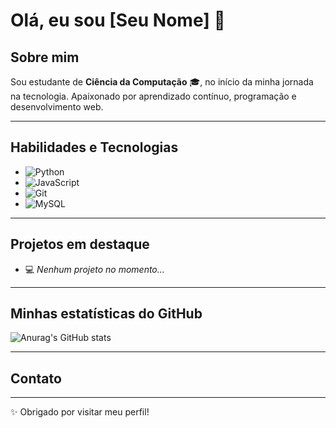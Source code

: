 # Olá, eu sou [Seu Nome] 👋

## Sobre mim
Sou estudante de **Ciência da Computação** 🎓, no início da minha jornada na tecnologia. Apaixonado por aprendizado contínuo, programação e desenvolvimento web.

---

## Habilidades e Tecnologias
- ![Python](https://img.shields.io/badge/-Python-3776AB?style=flat&logo=python&logoColor=white)
- ![JavaScript](https://img.shields.io/badge/-JavaScript-F7DF1E?style=flat&logo=javascript&logoColor=black)
- ![Git](https://img.shields.io/badge/-Git-F05032?style=flat&logo=git&logoColor=white)
- ![MySQL](https://img.shields.io/badge/-MySQL-4479A1?style=flat&logo=mysql&logoColor=white)

---

## Projetos em destaque
- 💻 *Nenhum projeto no momento...*

---

## Minhas estatísticas do GitHub

![Anurag's GitHub stats](https://github-readme-stats.vercel.app/api?username=lxckkyz&show_icons=true&theme=radical&hide_border=true)

---

## Contato
<!--
[![LinkedIn](https://img.shields.io/badge/-LinkedIn-0A66C2?style=flat&logo=linkedin&logoColor=white)](https://linkedin.com/in/seu-linkedin)  
[![Twitter](https://img.shields.io/badge/-Twitter-1DA1F2?style=flat&logo=twitter&logoColor=white)](https://twitter.com/seu-twitter)  
[![Gmail](https://img.shields.io/badge/-Email-D14836?style=flat&logo=gmail&logoColor=white)](mailto:seu-email@email.com)
-->

---

✨ Obrigado por visitar meu perfil!

